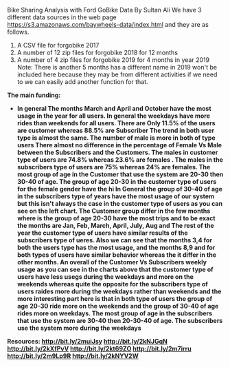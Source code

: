 Bike Sharing Analysis with Ford GoBike Data
By Sultan Ali
We have 3 different data sources in the web page https://s3.amazonaws.com/baywheels-data/index.html and they are as follows. <br>

1. A CSV file for forgobike 2017
2. A number of 12 zip files for forgobike 2018 for 12 months
3. A number of 4 zip files for forgobike 2019 for 4 months in year 2019 Note: There is another 5 months has a different name in 2019 won't be included here because they may be from different activities if we need to we can easily add another function for that.<br>

<b>The main funding: <b/>
- In general The months March and April and October have the most usage in the year for all users. 
In general the weekdays have more rides than weekends for all users.
There are Only 11.5% of the users are customer whereas 88.5% are Subscriber
The trend in both user type is almost the same. The number of male is more in both of type users There almost no difference in the percentage of Female Vs Male between the Subscribers and the Customers.  The males in customer  type of users are 74.8% whereas 23.6% are females . The males in the subscribers type of users are 75% whereas 24% are females.
The most group of age in the Customer that use the system are 20-30 then 30-40 of age. 
The group of age 20-30 in the customer type of users for the female gender have the hi
In General the group of 30-40 of age in the subscribers type of years have the most usage of our system but this isn't always the case in the customer type of users as you can see on the left chart.  The Customer group differ in the few months where is the group of age 20-30 have the most trips and to be exact the months are Jan, Feb, March, April, July, Aug and The rest of the year the customer type of users have similar results of the subscribers type of ueres. Also we can see that the months 3,4 for both the users type has the most usage, and the months 8,9 and for both types of users have similar behavior whereas the it differ in the other months.
An overall of the  Customer Vs Subscribers weekly usage as you can see in the charts above that the customer type of users have less usegs during the weekdays and more on the weekends whereas quite the opposite for the subscribers type of users raides more during the weekdays rather than weekends and the more interesting part here is that in both type of users the group of age 20-30 ride more on the weekends and the group of 30-40 of age rides more on weekdays.
The most group of age in the subscribers that use the system are 30-40 then 20-30-40 of age. The subscribers use the system more during the weekdays
 
 
 
Resources: 
 http://bit.ly/2muiJsy
http://bit.ly/2kNJGqN
http://bit.ly/2kXfPvV
http://bit.ly/2kt69ZO
http://bit.ly/2m7irru
http://bit.ly/2m9Lp9R
http://bit.ly/2kNYV2W

